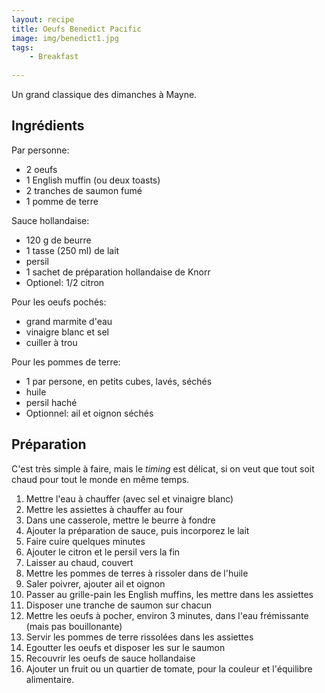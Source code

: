 ```yaml
---
layout: recipe
title: Oeufs Benedict Pacific   
image: img/benedict1.jpg  
tags:
    - Breakfast
    
---
```

Un grand classique des dimanches à Mayne.   

## Ingrédients

Par personne:   

* 2 oeufs  
* 1 English muffin  (ou deux toasts)
* 2 tranches de saumon fumé
* 1 pomme de terre

Sauce hollandaise:  
 
* 120 g de beurre
* 1 tasse (250 ml) de lait
* persil
* 1 sachet de préparation hollandaise de Knorr
* Optionel: 1/2 citron

Pour les oeufs pochés:

* grand marmite d'eau
* vinaigre blanc et sel
* cuiller à trou

Pour les pommes de terre:

* 1 par persone, en petits cubes, lavés, séchés
* huile
* persil haché
* Optionnel: ail et oignon séchés


## Préparation

C'est très simple à faire, mais le *timing* est délicat, si on veut que tout soit chaud pour tout le monde en même temps.

1. Mettre l'eau à chauffer (avec sel et vinaigre blanc)
2. Mettre les assiettes à chauffer au four
2. Dans une casserole, mettre le beurre à fondre
3. Ajouter la préparation de sauce, puis incorporez le lait
4. Faire cuire quelques minutes
5. Ajouter le citron et le persil vers la fin
6. Laisser au chaud, couvert
7. Mettre les pommes de terres à rissoler dans de l'huile
8. Saler poivrer, ajouter ail et oignon
8. Passer au grille-pain les English muffins, les mettre dans les assiettes
9. Disposer une tranche de saumon sur chacun
10. Mettre les oeufs à pocher, environ 3 minutes, dans l'eau frémissante (mais pas bouillonante)
11. Servir les pommes de terre rissolées dans les assiettes
12. Egoutter les oeufs et disposer les sur le saumon
13. Recouvrir les oeufs de sauce hollandaise
14. Ajouter un fruit ou un quartier de tomate, pour la couleur et l'équilibre alimentaire.